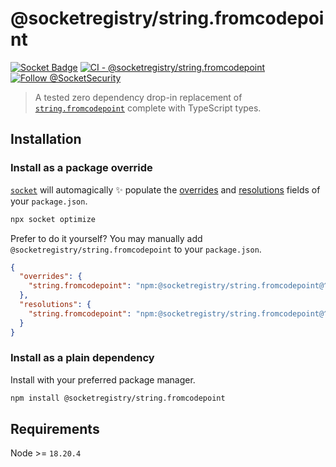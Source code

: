 # @socketregistry/string.fromcodepoint

[![Socket Badge](https://socket.dev/api/badge/npm/package/@socketregistry/string.fromcodepoint)](https://socket.dev/npm/package/@socketregistry/string.fromcodepoint)
[![CI - @socketregistry/string.fromcodepoint](https://github.com/SocketDev/socket-registry-js/actions/workflows/test.yml/badge.svg)](https://github.com/SocketDev/socket-registry-js/actions/workflows/test.yml)
[![Follow @SocketSecurity](https://img.shields.io/twitter/follow/SocketSecurity?style=social)](https://twitter.com/SocketSecurity)

> A tested zero dependency drop-in replacement of
> [`string.fromcodepoint`](https://socket.dev/npm/package/string.fromcodepoint)
> complete with TypeScript types.

## Installation

### Install as a package override

[`socket`](https://socket.dev/npm/package/socket) will automagically :sparkles:
populate the
[overrides](https://docs.npmjs.com/cli/v9/configuring-npm/package-json#overrides)
and [resolutions](https://yarnpkg.com/configuration/manifest#resolutions) fields
of your `package.json`.

```sh
npx socket optimize
```

Prefer to do it yourself? You may manually add
`@socketregistry/string.fromcodepoint` to your `package.json`.

```json
{
  "overrides": {
    "string.fromcodepoint": "npm:@socketregistry/string.fromcodepoint@^1"
  },
  "resolutions": {
    "string.fromcodepoint": "npm:@socketregistry/string.fromcodepoint@^1"
  }
}
```

### Install as a plain dependency

Install with your preferred package manager.

```sh
npm install @socketregistry/string.fromcodepoint
```

## Requirements

Node >= `18.20.4`
